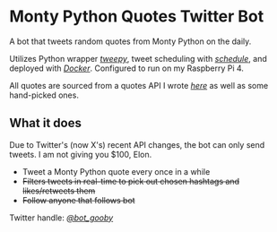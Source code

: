 # Monty Python Quotes Twitter Bot

A bot that tweets random quotes from Monty Python on the daily.

Utilizes Python wrapper *[tweepy](https://github.com/tweepy/tweepy)*, tweet scheduling with *[schedule](https://schedule.readthedocs.io/en/stable/)*, and deployed with *[Docker](https://www.docker.com/)*. Configured to run on my Raspberry Pi 4.

All quotes are sourced from a quotes API I wrote *[here](https://github.com/Vaiterius/Monty-Pythons-Flying-API)* as well as some hand-picked ones.

## What it does
Due to Twitter's (now X's) recent API changes, the bot can only send tweets. I am not giving you $100, Elon.
- Tweet a Monty Python quote every once in a while
- ~~Filters tweets in real-time to pick out chosen hashtags and likes/retweets them~~
- ~~Follow anyone that follows bot~~

Twitter handle: *[@bot_gooby](https://twitter.com/bot_gooby)*